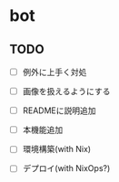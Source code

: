 # bot

## TODO

- [ ] 例外に上手く対処
- [ ] 画像を扱えるようにする
- [ ] READMEに説明追加
- [ ] 本機能追加
- [ ] 環境構築(with Nix)
- [ ] デプロイ(with NixOps?)

